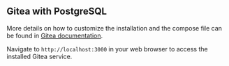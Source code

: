 ## Gitea with PostgreSQL
More details on how to customize the installation and the compose file can be found in [Gitea documentation](https://docs.gitea.io/en-us/install-with-docker/).


Navigate to `http://localhost:3000` in your web browser to access the installed Gitea service.
